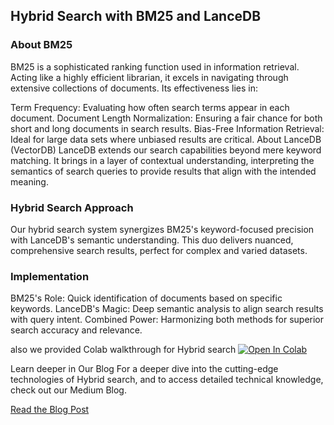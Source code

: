 ## Hybrid Search with BM25 and LanceDB

### About BM25
BM25 is a sophisticated ranking function used in information retrieval. Acting like a highly efficient librarian, it excels in navigating through extensive collections of documents. Its effectiveness lies in:

Term Frequency: Evaluating how often search terms appear in each document.
Document Length Normalization: Ensuring a fair chance for both short and long documents in search results.
Bias-Free Information Retrieval: Ideal for large data sets where unbiased results are critical.
About LanceDB (VectorDB)
LanceDB extends our search capabilities beyond mere keyword matching. It brings in a layer of contextual understanding, interpreting the semantics of search queries to provide results that align with the intended meaning.

### Hybrid Search Approach
Our hybrid search system synergizes BM25's keyword-focused precision with LanceDB's semantic understanding. This duo delivers nuanced, comprehensive search results, perfect for complex and varied datasets.

### Implementation
BM25's Role: Quick identification of documents based on specific keywords.
LanceDB's Magic: Deep semantic analysis to align search results with query intent.
Combined Power: Harmonizing both methods for superior search accuracy and relevance.


also we provided Colab walkthrough for Hybrid search  <a href="https://colab.research.google.com/github/lancedb/vectordb-recipes/blob/main/examples/Hybrid_search_bm25_lancedb/main.ipynb"><img src="https://colab.research.google.com/assets/colab-badge.svg" alt="Open In Colab"></a>


Learn deeper in Our Blog
For a deeper dive into the cutting-edge technologies of Hybrid search, and to access detailed technical knowledge, check out our Medium Blog.

[Read the Blog Post](https://aksdesai1998.medium.com/hybrid-search-combining-bm25-and-semantic-search-for-better-results-with-lan-1358038fe7e6)
